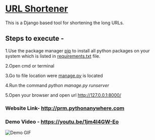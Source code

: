 # [URL Shortener](http://prm.pythonanywhere.com)
This is a Django based tool for shortening the long URLs.

## Steps to execute -
1.Use the package manager [pip](https://pip.pypa.io/en/stable/) to install all python packages on your system which is listed in [requirements.txt](https://github.com/satyam-seth/cowin_vaccination/blob/master/requirements.txt) file.

2.Open cmd or terminal

3.Go to file location were [manage.py](https://github.com/satyam-seth/url_shortener/blob/main/url_shortener/manage.py) is located

4.Run the command *python manage.py runserver*

5.Open your browser and open url http://127.0.0.1:8000/

### Website Link- http://prm.pythonanywhere.com

### Demo Video - https://youtu.be/1jm4I4GW-Eo

![Demo GIF](https://github.com/satyam-seth/url_shortener/blob/main/url_shortener/URL%20Shortener%20Project.gif)
